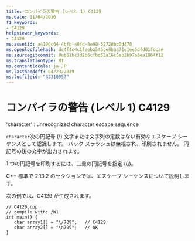 ```yaml
---
title: コンパイラの警告 (レベル 1) C4129
ms.date: 11/04/2016
f1_keywords:
- C4129
helpviewer_keywords:
- C4129
ms.assetid: a4190c64-4bfb-48fd-8e98-52720bc0d878
ms.openlocfilehash: dc4f4c4c1feeba543ce0baa71e1ee5dfd81fdcae
ms.sourcegitcommit: 0ab61bc3d2b6cfbd52a16c6ab2b97a8ea1864f12
ms.translationtype: MT
ms.contentlocale: ja-JP
ms.lasthandoff: 04/23/2019
ms.locfileid: "62310957"
---
```

# <a name="compiler-warning-level-1-c4129"></a>コンパイラの警告 (レベル 1) C4129

'character' : unrecognized character escape sequence

`character`次の円記号 (\\) 文字または文字列の定数はない有効なエスケープ シーケンスとして認識します。 バック スラッシュは無視され、印刷されません。 円記号の後の文字が出力されます。

1 つの円記号を印刷するには、二重の円記号を指定 (\\\\)。

C++ 標準で 2.13.2 のセクションでは、エスケープ シーケンスについて説明します。

次の例では、C4129 が生成されます。

```
// C4129.cpp
// compile with: /W1
int main() {
   char array1[] = "\/709";   // C4129
   char array2[] = "\n709";   // OK
}
```